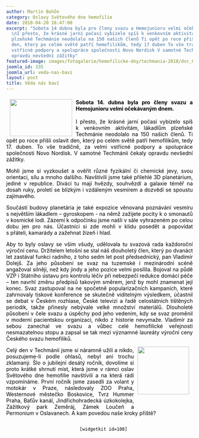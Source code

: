 ```yaml
---
author: Martin Bohůn
category: Oslavy Světového dne hemofilie
date: 2018-04-20 16:47:00
excerpt: "Sobota 14 dubna byla pro členy svazu a Hemojunioru velmi očekávaným dnem
  \nI přesto, že krásné jarní počasí vybízelo spíš k venkovním aktivitám, lákadlům
  plzeňské Techmánie neodolalo na 150 našich členů Ti opět po roce přišli oslavit
  den, který po celém světě patří hemofilikům, tedy 17 duben To vše tradičně, za velmi
  vstřícné podpory a spolupráce společnosti Novo Nordisk V samotné Techmánii čekaly
  opravdu nevšední zážitky"
featured-image: images/fotogalerie/hemofilicke-dny/techmania-2018/dsc_0312.jpg
joomla_id: 335
joomla_url: veda-nas-bavi
layout: post
title: Věda nás baví
---
```


<h4 style="text-align: justify;">
 <span style="color: #000000;">
  <img border="0" height="100" src="{{ site.baseurl }}/images/fotogalerie/hemofilicke-dny/techmania-2018/dsc_0312.jpg" style="float: left; margin-right: 10px; margin-left: 10px;" width="168"/>
  Sobota 14. dubna byla pro členy svazu a Hemojunioru velmi očekávaným dnem.
 </span>
</h4>
<p style="text-align: justify;">
 <span style="color: #000000;">
  I přesto, že krásné jarní počasí vybízelo spíš k venkovním aktivitám, lákadlům plzeňské Techmánie neodolalo na 150 našich členů. Ti opět po roce přišli oslavit den, který po celém světě patří hemofilikům, tedy 17. duben.
 </span>
 <span style="color: #000000;">
  To vše tradičně, za velmi vstřícné podpory a spolupráce společnosti Novo Nordisk. V samotné Techmánii čekaly opravdu nevšední zážitky.
 </span>
</p>
<p style="text-align: justify;">
 <span style="color: #000000;">
  Mohli jsme si vyzkoušet a ověřit různé fyzikální či chemické jevy, svou orientaci, sílu a mnoho dalšího. Navštívili jsme také přilehlé 3D planetárium, jediné v republice. Diváci tu mají hvězdy, souhvězdí a galaxie téměř na dosah ruky, proletí se blízkým i vzdáleným vesmírem a dozvědí se spoustu zajímavého.
 </span>
</p>
<p style="text-align: justify;">
 <span style="color: #000000;">
  Součástí budovy planetária je také expozice věnovaná poznávání vesmíru s největším lákadlem – gyroskopem - na němž zažijete pocity k
 </span>
 <span style="color: #000000;">
  o
 </span>
 <span style="color: #000000;">
  smonautů v kosmické lodi.
 </span>
 <span style="color: #000000;">
  Zázemí k odpočinku jsme našli v sále vyhrazeném po celou dobu jen pro nás. Účastníci si zde mohli v klidu posedět a popovídat s přáteli, kamarády a zažehnat žízeň i hlad.
 </span>
</p>
<p style="text-align: justify;">
 <span style="color: #000000;">
  Aby to byly oslavy se vším všudy, udělovala tu svazová rada každoroční výroční cenu. Držitelem letošní se stal náš dlouholetý člen, který po dvanáct let zastával funkci radního, z toho sedm let post předsednický, pan Vladimír Dolejš. Za jeho působení se svaz na tuzemské i mezinárodní scéně angažoval silněji, než kdy jindy a jeho pozice velmi posílila. Bojoval na půdě VZP i Státního ústavu pro kontrolu léčiv při nebezpečí redukce domácí péče – ten navrhl změnu předpisů takovým směrem, jenž by mohl znamenat její konec. Svaz zastupoval na ne
 </span>
 <span style="color: #000000;">
  spočetně popularizačních kampaních, které zahrnovaly tiskové konference se skutečně viditelným výsledkem, účastnil se debat v Českém rozhlase, České televizi a řadě celostátních tištěných periodik, takže přinesly nebývale velké množství materiálů. Dlouholeté působení v čele svazu a úspěchy pod jeho vedením, kdy se svaz proměnil v moderní pacientskou organizaci, nikdo z historie nevymaže. Vladimír za sebou zanechal ve svazu a vůbec celé hemofilické veřejnosti nesmazatelnou stopu a zapsal se tak mezi významné laureáty výroční ceny Českého svazu hemofiliků.
 </span>
 <img border="0" height="129" src="{{ site.baseurl }}/images/loga/whd_2013.jpg" style="float: right; margin: 30px 10px;" width="139"/>
</p>
<p style="text-align: justify;">
 <span style="color: #000000;">
  Celý den v Techmánii jsme si náramně užili a nikdo, posuzujeme-li podle ohlasů, nebyl ani trochu zklamaný. Šlo o jubilejní desátý ročník, dovolíme si proto krátké shrnutí míst, která jsme v rámci oslav Světového dne hemofilie navštívili a na která rádi vzpomínáme. První ročník jsme zasedli za volant
 </span>
 <span style="color: #000000;">
  y motokár v Praze, následovaly ZOO Praha, Westernové městečko Boskovice, Tvrz Hummer Praha, Baťův kanál, Jindřichohradecká úzkokolejka, Zážitkový park Zeměráj, Zámek Loučeň a Permonium v Oslavanech. A kam povedou naše kroky příště?
 </span>
</p>
<p style="text-align: center;">
 <span style="color: #000000;">
  <code>
   [widgetkit id=108]
  </code>
  <br/>
 </span>
</p>